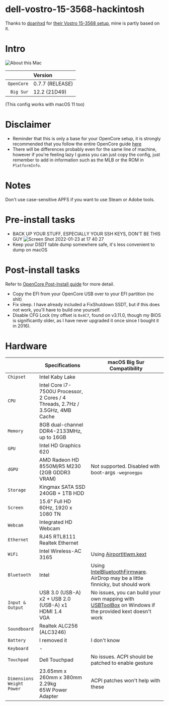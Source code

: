 # dell-vostro-15-3568-hackintosh
Thanks to [doanhxd](https://github.com/doanhxd) for [their Vostro 15-3568 setup](https://github.com/doanhxd/Dell-Vostro-3568-Hackintosh), mine is partly based on it.

# Intro
![About this Mac](https://user-images.githubusercontent.com/92439990/151695035-5117bc17-0d36-4188-bf1d-0a309a932cc1.png)

|              | Version         |
|-------------:|:----------------|
| ``OpenCore`` | 0.7.7 (RELEASE) |
| ``Big Sur``  | 12.2 (21D49)    |

(This config works with macOS 11 too)

# Disclaimer
- Reminder that this is only a base for your OpenCore setup, it is strongly recommended that you follow the entire OpenCore guide [here](https://dortania.github.io/OpenCore-Install-Guide/)
- There will be differences probably even for the same line of machine, however if you're feeling lazy I guess you can just copy the config, just remember to add in information such as the MLB or the ROM in `PlatformInfo`.

# Notes
Don't use case-sensitive APFS if you want to use Steam or Adobe tools.

# Pre-install tasks
- BACK UP YOUR STUFF, ESPECIALLY YOUR SSH KEYS, DON'T BE THIS GUY
![Screen Shot 2022-01-23 at 17 40 27](https://user-images.githubusercontent.com/92439990/150674757-954e820a-5d5f-4d38-a09a-d2bf66403812.png)
- Keep your DSDT table dump somewhere safe, it's less convenient to dump on macOS

# Post-install tasks
Refer to [OpenCore Post-Install guide](https://dortania.github.io/OpenCore-Post-Install) for more detail.

- Copy the EFI from your OpenCore USB over to your EFI partition (no shit)
- Fix sleep. I have already included a FixShutdown SSDT, but if this does not work, you'll have to build one yourself.
- Disable CFG Lock (my offset is `0x4C7`, found on v3.11.0, though my BIOS is significantly older, as I have never upgraded it once since I bought it in 2016).

# Hardware

|                                           | Specifications                                                                | macOS Big Sur Compatibility                                                                                                                   |
| ----------------------------------------- | ----------------------------------------------------------------------------- | --------------------------------------------------------------------------------------------------------------------------------------------- |
| ``Chipset``                               | Intel Kaby Lake                                                               |                                                                                                                                               |
| ``CPU``                                   | Intel Core i7-7500U Processor, 2 Cores / 4 Threads, 2.7Hz / 3.5GHz, 4MB Cache |                                                                                                                                               |
| ``Memory``                                | 8GB dual-channel DDR4-2133MHz, up to 16GB                                     |                                                                                                                                               |
| ``GPU``                                   | Intel HD Graphics 620                                                         |                                                                                                                                               |
| ``dGPU``                                  | AMD Radeon HD 8550M/R5 M230 (2GB GDDR3 VRAM)                                  | Not supported. Disabled with boot-args `-wegnoegpu`                                                                                           |
| ``Storage``                               | Kingmax SATA SSD 240GB + 1TB HDD                                              |                                                                                                                                               |
| ``Screen``                                | 15.6" Full HD 60Hz, 1920 x 1080 TN                                            |                                                                                                                                               |
| ``Webcam``                                | Integrated HD Webcam                                                          |                                                                                                                                               |
| ``Ethernet``                              | RJ45 RTL8111 Realtek Ethernet                                                 |                                                                                                                                               |
| ``WiFi``                                  | Intel Wireless-AC 3165                                                        | Using [AirportItlwm.kext](https://github.com/OpenIntelWireless/itlwm/releases)                                                                |
| ``Bluetooth``                             | Intel                                                                         | Using [IntelBluetoothFirmware](https://openintelwireless.github.io/IntelBluetoothFirmware). AirDrop may be a little finnicky, but should work |
| ``Input & Output``                        | USB 3.0 (USB-A) x2 + USB 2.0 (USB-A) x1<br>HDMI 1.4<br>VGA                    | No issues, you can build your own mapping with [USBToolBox](https://github.com/USBToolBox/tool) on Windows if the provided kext doesn't work  |
| ``Soundboard``                            | Realtek ALC256 (ALC3246)                                                      |                                                                                                                                               |
| ``Battery``                               | I removed it                                                                  | I don't know                                                                                                                                  |
| ``Keyboard``                              | -                                                                             |                                                                                                                                               |
| ``Touchpad``                              | Dell Touchpad                                                                 | No issues. ACPI should be patched to enable gesture                                                                                           |
| ``Dimensions``<br>``Weight``<br>``Power`` | 23.65mm x 260mm x 380mm<br>2.29kg<br>65W Power Adapter                        | ACPI patches won't help with these                                                                                                            |
